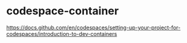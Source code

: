 # codespace-container
https://docs.github.com/en/codespaces/setting-up-your-project-for-codespaces/introduction-to-dev-containers
